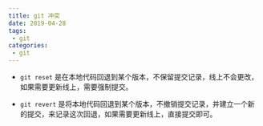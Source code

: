 ```yaml
---
title: git 冲突
date: 2019-04-28
tags:
 - git      
categories: 
 - git
---
```


- `git reset` 是在本地代码回退到某个版本，不保留提交记录，线上不会更改，如果需要更新线上，需要强制提交。

- `git revert` 是将本地代码回退到某个版本，不撤销提交记录，并建立一个新的提交，来记录这次回退，如果需要更新线上，直接提交即可。